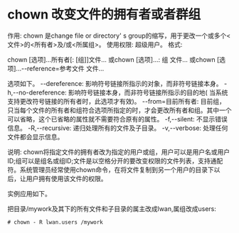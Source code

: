 # chown 改变文件的拥有者或者群组 

作用: chown 是change file or directory' s group的缩写，用于更改一个或多个<文件>的<所有者>及/或<所属组>。
使用权限: 超级用户。
格式:

chown [选项]...所有者[: [组]]文件...
或chown [选项]...: 组 文件...
或chown [选项]...--reference=参考文件 文件...

选项如下。
--dereference: 影响符号链接所指示的对象，而非符号链接本身。
-h,--no-dereference: 影响符号链接本身，而非符号链接所指示的目的地( 当系统支持更改符号链接的所有者时，此选项才有效)。
--from=目前所有者: 目前组，只当每个文件的所有者和组符合选项所指定的时，才会更改所有者和组。其中一个可以省略，这个已省略的属性就不需要符合原有的属性。
-f,--silent: 不显示错误信息。
-R,--recursive: 递归处理所有的文件及子目录。
-v,--verbose: 处理任何文件都会显示信息。

说明: chown将指定文件的拥有者改为指定的用户或组，用户可以是用户名或用户ID;组可以是组名或组ID;文件是以空格分开的要改变权限的文件列表，支持通配符。系统管理员经常使用chown命令，在将文件复制到另一个用户的目录下以后，让用户拥有使用该文件的权限。

实例应用如下。

把目录/mywork及其下的所有文件和子目录的属主改成lwan,属组改成users:
```
# chown - R lwan.users /mywork
```